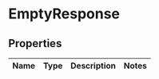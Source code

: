 # EmptyResponse

## Properties
Name | Type | Description | Notes
------------ | ------------- | ------------- | -------------

